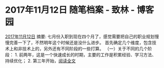 
# 2017年11月12日 随笔档案 - 致林 - 博客园






[2017年11月12日](https://www.cnblogs.com/bincoding/archive/2017/11/12.html)
摘要: 七月份入职到现在四个月了，感觉需要把自己的职业规划慢慢完善一下了，不然明年这个时候还是没什么进步。 首先确定几个维度，包含技术上和非技术上的，另外还有不同阶段的一些打算。 （一）关于不同的几个阶段： 1. 前两年，这是一个快速成长的时期，主要的工作是积累经验、学习方法、持续优化； 2. 第三年开始，[阅读全文](https://www.cnblogs.com/bincoding/p/7822805.html)

